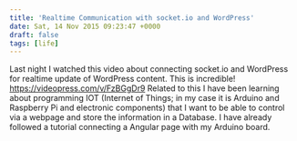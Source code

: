 ```yaml
---
title: 'Realtime Communication with socket.io and WordPress'
date: Sat, 14 Nov 2015 09:23:47 +0000
draft: false
tags: [life]
---
```


Last night I watched this video about connecting socket.io and WordPress for realtime update of WordPress content. This is incredible! https://videopress.com/v/FzBGgDr9 Related to this I have been learning about programming IOT (Internet of Things; in my case it is Arduino and Raspberry Pi and electronic components) that I want to be able to control via a webpage and store the information in a Database. I have already followed a tutorial connecting a Angular page with my Arduino board.